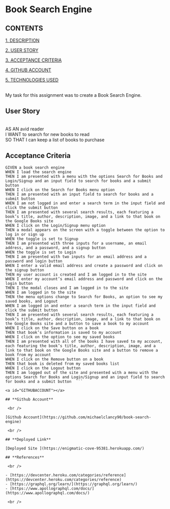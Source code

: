 # Book Search Engine

## CONTENTS

[1. DESCRIPTION](#DESCRIPTION)

[2. USER STORY](#USERSTORY)

[3. ACCEPTANCE CRITERIA](#ACCEPTANCECRITERIA)

[4. GITHUB ACCOUNT](#GITHUBACCOUNT)

[5. TECHNOLOGIES USED](#TECHNOLOGIESUSED)

<a id="DESCRIPTION"></a>
<br />
My task for this assignment was to create a Book Search Engine.
<br />

<a id="USERSTORY"></a>

## **User Story**

<br />
AS AN avid reader
 <br />
I WANT to search for new books to read
 <br />
SO THAT I can keep a list of books to purchase

<br />

<a id="ACCEPTANCECRITERIA"></a>

## **Acceptance Criteria**

````
GIVEN a book search engine
WHEN I load the search engine
THEN I am presented with a menu with the options Search for Books and Login/Signup and an input field to search for books and a submit button
WHEN I click on the Search for Books menu option
THEN I am presented with an input field to search for books and a submit button
WHEN I am not logged in and enter a search term in the input field and click the submit button
THEN I am presented with several search results, each featuring a book’s title, author, description, image, and a link to that book on the Google Books site
WHEN I click on the Login/Signup menu option
THEN a modal appears on the screen with a toggle between the option to log in or sign up
WHEN the toggle is set to Signup
THEN I am presented with three inputs for a username, an email address, and a password, and a signup button
WHEN the toggle is set to Login
THEN I am presented with two inputs for an email address and a password and login button
WHEN I enter a valid email address and create a password and click on the signup button
THEN my user account is created and I am logged in to the site
WHEN I enter my account’s email address and password and click on the login button
THEN I the modal closes and I am logged in to the site
WHEN I am logged in to the site
THEN the menu options change to Search for Books, an option to see my saved books, and Logout
WHEN I am logged in and enter a search term in the input field and click the submit button
THEN I am presented with several search results, each featuring a book’s title, author, description, image, and a link to that book on the Google Books site and a button to save a book to my account
WHEN I click on the Save button on a book
THEN that book’s information is saved to my account
WHEN I click on the option to see my saved books
THEN I am presented with all of the books I have saved to my account, each featuring the book’s title, author, description, image, and a link to that book on the Google Books site and a button to remove a book from my account
WHEN I click on the Remove button on a book
THEN that book is deleted from my saved books list
WHEN I click on the Logout button
THEN I am logged out of the site and presented with a menu with the options Search for Books and Login/Signup and an input field to search for books and a submit button  ```

<a id="GITHUBACCOUNT"></a>

## **Github Account**

 <br />

[Github Account](https://github.com/michaelclancy90/book-search-engine)

 <br />

## **Deployed Link**

[Deployed Site ](https://enigmatic-cove-95381.herokuapp.com/)

## **References**

 <br />

- [https://devcenter.heroku.com/categories/reference](https://devcenter.heroku.com/categories/reference)
- [https://graphql.org/learn/](https://graphql.org/learn/)
- [https://www.apollographql.com/docs/](https://www.apollographql.com/docs/)

 <br />
````
